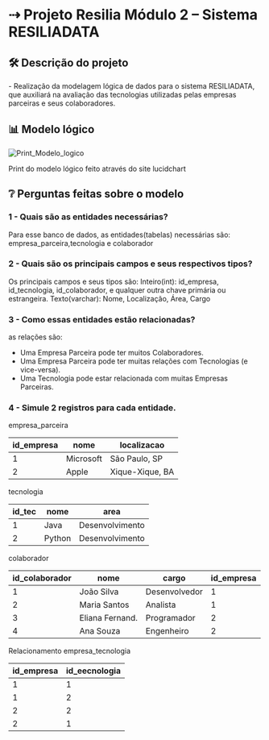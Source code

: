 <h1> ⇢ Projeto Resilia Módulo 2 – Sistema RESILIADATA </h1>

 <h2>🛠️ Descrição do projeto</h2
<p>- Realização da modelagem lógica de dados para o sistema RESILIADATA, que auxiliará na avaliação das tecnologias utilizadas pelas empresas parceiras e seus colaboradores.</p>

 <h2>📊 Modelo lógico</h2>
<img src="https://github.com/GuttenbergJr/projeto_individual_sistema_resiliadata/assets/114154174/a2380786-29e6-4505-888c-f485e8f93b06" alt="Print_Modelo_logico">
<p>Print do modelo lógico feito através do site lucidchart</p>

<h2>❔ Perguntas feitas sobre o modelo</h2>

<h3>1 - Quais são as entidades necessárias?</h3>
<p>Para esse banco de dados, as entidades(tabelas) necessárias são: empresa_parceira,tecnologia e colaborador</p>

<h3>2 - Quais são os principais campos e seus respectivos tipos?</h3>
<p>Os principais campos e seus tipos são:
Inteiro(int): id_empresa, id_tecnologia, id_colaborador, e qualquer outra chave primária ou estrangeira. 
Texto(varchar): Nome, Localização, Área, Cargo
</p>

<h3>3 - Como essas entidades estão relacionadas?</h3>
<p>as relações são:
 <ul>
<li>	Uma Empresa Parceira pode ter muitos Colaboradores.</li>
<li>Uma Empresa Parceira pode ter muitas relações com Tecnologias (e vice-versa).</li>
<li>Uma Tecnologia pode estar relacionada com muitas Empresas Parceiras.</li>
 </ul>
</p>

<h3>4 - Simule 2 registros para cada entidade.</h3>

<p>empresa_parceira</p>

| id_empresa | nome             | localizacao     |
| ---------- | ---------------- | --------------- |
| 1          | Microsoft        | São Paulo, SP   |
| 2          | Apple            | Xique-Xique, BA |



<p>tecnologia</p>

| id_tec        | nome            | area            |
| ------------- | --------------- | --------------- |
| 1             | Java            | Desenvolvimento |
| 2             | Python          | Desenvolvimento |

<p>colaborador</p>

| id_colaborador | nome           | cargo           | id_empresa |
| -------------- | -------------- | --------------- | ---------- |
| 1              | João Silva     | Desenvolvedor   | 1          |
| 2              | Maria Santos   | Analista        | 1          |
| 3              | Eliana Fernand.| Programador     | 2          |
| 4              | Ana Souza      | Engenheiro      | 2          |

<p>Relacionamento empresa_tecnologia</p>

| id_empresa | id_eecnologia |
| ---------- | ------------- |
| 1          | 1             |
| 1          | 2             |
| 2          | 2             |
| 2          | 1             |


